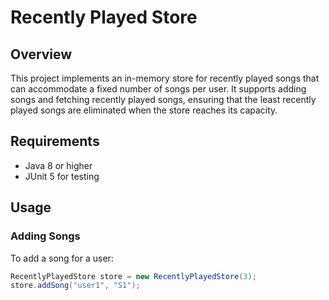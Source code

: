 # Recently Played Store

## Overview
This project implements an in-memory store for recently played songs that can accommodate a fixed number of songs per user. It supports adding songs and fetching recently played songs, ensuring that the least recently played songs are eliminated when the store reaches its capacity.

## Requirements
- Java 8 or higher
- JUnit 5 for testing

## Usage

### Adding Songs
To add a song for a user:
```java
RecentlyPlayedStore store = new RecentlyPlayedStore(3);
store.addSong("user1", "S1");
